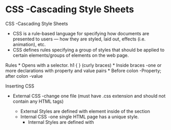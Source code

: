 <h1> CSS -Cascading Style Sheets </h1>

CSS -Cascading Style Sheets
  * CSS is a rule-based language for specifying how documents are presented to users — how they are styled, laid out, effects (i.e. animation), etc. 
  * CSS defines rules specifying a group of styles that should be applied to certain elements/groups of elements on the web page. 

Rules 
	* Opens with a selector.  h1 { } (curly braces)
	* Inside braces -one or more declarations with property and value pairs
	* Before colon -Property; after colon -value

Inserting CSS
  * External CSS -change one file <link rel=”stylesheet” href=”mystyle.css”> (must have .css extension and should not contain any HTML tags)
  	* External Styles are defined with <link> element inside of the <head> section
	* Internal CSS -one single HTML page has a unique style.
		* Internal Styles are defined with <style> element inside the <head> section
	* Inline CSS -used to apply unique style to single element
		  * Inline styles are defined with the “style” attribute of the relevant element
  * Using multiples -If some properties are defined for the same selector/element in different style sheets, the value from the last read stylesheet will be used.
  * Myers Web Reset Stylesheet

* Cascading Order -all styles will cascade into a new “virtual” style sheet by the following rules -number one has the highest priority.

  * Inline style (inside an HTML element)
  * External and internal style sheets (in the head section)
  * Browser default

  Color
	  * color: red; 
	  * color: 00ff00;
	  * color: rgb(0,0,255);

	* color -specifies text color
  	* initial -sets the property to default value
	* inherit -inherits front the parent element
	
CSS Selectors
* Simple selectors -selects HTML based on element name
* ID selector - uses id attribute of HTML element to select a specific element
	* Use (#) followed by the id of the element
* Class selector -selects HTML elements with specific class attribute
	* Use (.) followed by the class name (cannot start with a number)
* Universal selector - selects all HTML elements on the page


